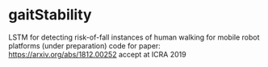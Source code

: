 # gaitStability
LSTM for detecting risk-of-fall instances of human walking for mobile robot platforms
(under preparation)
code for paper: https://arxiv.org/abs/1812.00252
accept at ICRA 2019
